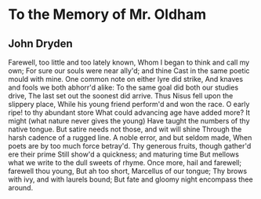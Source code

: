 # To the Memory of Mr. Oldham
## John Dryden
Farewell, too little and too lately known,
Whom I began to think and call my own;
For sure our souls were near ally'd; and thine
Cast in the same poetic mould with mine.
One common note on either lyre did strike,
And knaves and fools we both abhorr'd alike:
To the same goal did both our studies drive,
The last set out the soonest did arrive.
Thus Nisus fell upon the slippery place,
While his young friend perform'd and won the race.
O early ripe! to thy abundant store
What could advancing age have added more?
It might (what nature never gives the young)
Have taught the numbers of thy native tongue.
But satire needs not those, and wit will shine
Through the harsh cadence of a rugged line.
A noble error, and but seldom made,
When poets are by too much force betray'd.
Thy generous fruits, though gather'd ere their prime
Still show'd a quickness; and maturing time
But mellows what we write to the dull sweets of rhyme.
Once more, hail and farewell; farewell thou young,
But ah too short, Marcellus of our tongue;
Thy brows with ivy, and with laurels bound;
But fate and gloomy night encompass thee around.